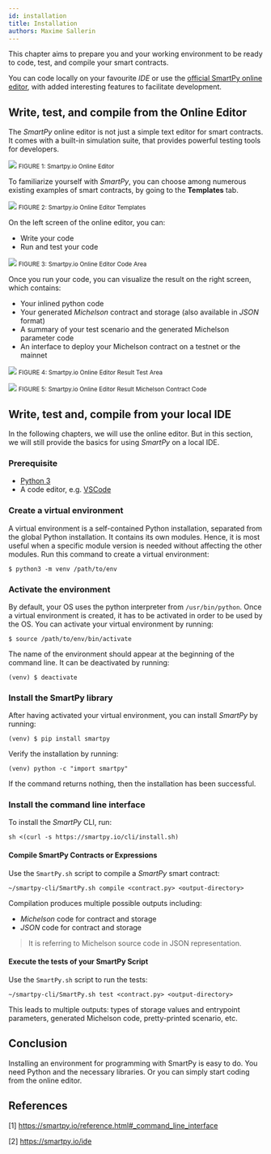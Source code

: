 ```yaml
---
id: installation
title: Installation
authors: Maxime Sallerin
---
```


This chapter aims to prepare you and your working environment to be ready to code, test, and compile your smart contracts.

You can code locally on your favourite _IDE_ or use the [official SmartPy online editor](https://smartpy.io/ide), with added interesting features to facilitate development.

##  Write, test, and compile from the Online Editor

The _SmartPy_ online editor is not just a simple text editor for smart contracts. It comes with a built-in simulation suite, that provides powerful testing tools for developers.

![](../../static/img/smartpy/screenshot_online_editor.png)
<small className="figure">FIGURE 1: Smartpy.io Online Editor </small>

To familiarize yourself with _SmartPy_, you can choose among numerous existing examples of smart contracts, by going to the **Templates** tab.

![](../../static/img/smartpy/screenshot_online_editor_templates.png)
<small className="figure">FIGURE 2: Smartpy.io Online Editor Templates </small>

On the left screen of the online editor, you can:
- Write your code
- Run and test your code

![](../../static/img/smartpy/screenshot_online_editor_left_screen.png)
<small className="figure">FIGURE 3: Smartpy.io Online Editor Code Area </small>

Once you run your code, you can visualize the result on the right screen, which contains:

- Your inlined python code
- Your generated _Michelson_ contract and storage (also available in _JSON_ format)
- A summary of your test scenario and the generated Michelson parameter code
- An interface to deploy your Michelson contract on a testnet or the mainnet

![](../../static/img/smartpy/screenshot_online_editor_tests.png)
<small className="figure">FIGURE 4: Smartpy.io Online Editor Result Test Area </small>

![](../../static/img/smartpy/screenshot_online_editor_michelson_contract_code.png)
<small className="figure">FIGURE 5: Smartpy.io Online Editor Result Michelson Contract Code </small>

## Write, test and, compile from your local IDE

In the following chapters, we will use the online editor. But in this section, we will still provide the basics for using _SmartPy_ on a local IDE.

### Prerequisite

- [Python 3](https://www.python.org/downloads/)
- A code editor, e.g. [VSCode](https://code.visualstudio.com/)

### Create a virtual environment

A virtual environment is a self-contained Python installation, separated from the global Python installation. It contains its own modules. Hence, it is most useful when a specific module version is needed without affecting the other modules. Run this command to create a virtual environment:

```shell
$ python3 -m venv /path/to/env
```

### Activate the environment

By default, your OS uses the python interpreter from `/usr/bin/python`. Once a virtual environment is created, it has to be activated in order to be used by the OS. You can activate your virtual environment by running:

```shell
$ source /path/to/env/bin/activate
```

The name of the environment should appear at the beginning of the command line. It can be deactivated by running:

```shell
(venv) $ deactivate
```

### Install the SmartPy library

After having activated your virtual environment, you can install _SmartPy_ by running:

```shell
(venv) $ pip install smartpy
```

Verify the installation by running:

```shell
(venv) python -c "import smartpy"
```

If the command returns nothing, then the installation has been successful.

### Install the command line interface

To install the _SmartPy_ CLI, run:

```shell
sh <(curl -s https://smartpy.io/cli/install.sh)
```

#### Compile SmartPy Contracts or Expressions

Use the `SmartPy.sh` script to compile a _SmartPy_ smart contract:

```shell
~/smartpy-cli/SmartPy.sh compile <contract.py> <output-directory>
```

Compilation produces multiple possible outputs including:
- _Michelson_ code for contract and storage
- _JSON_ code for contract and storage 

> It is referring to Michelson source code in JSON representation.

#### Execute the tests of your SmartPy Script

Use the `SmartPy.sh` script to run the tests:

```shell
~/smartpy-cli/SmartPy.sh test <contract.py> <output-directory>
```

This leads to multiple outputs: types of storage values and entrypoint parameters, generated Michelson code, pretty-printed scenario, etc.

## Conclusion
Installing an environment for programming with SmartPy is easy to do. You need Python and the necessary libraries. Or you can simply start coding from the online editor.

## References
[1] https://smartpy.io/reference.html#_command_line_interface

[2] https://smartpy.io/ide
